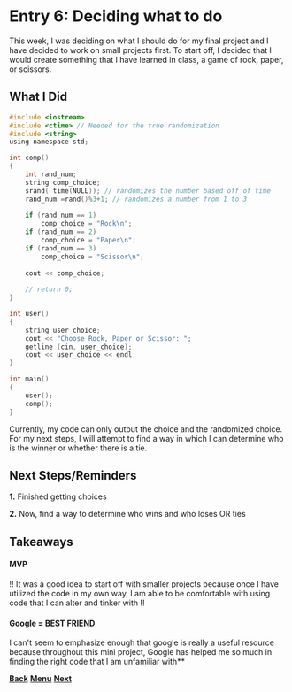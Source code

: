 # Entry 6: Deciding what to do

This week, I was deciding on what I should do for my final project and I have
decided to work on small projects first. To start off, I decided that I would
create something that I have learned in class, a game of rock, paper, or scissors.

## What I Did

``` C 
#include <iostream>
#include <ctime> // Needed for the true randomization
#include <string>
using namespace std;

int comp()
{
    int rand_num;
    string comp_choice;
    srand( time(NULL)); // randomizes the number based off of time
    rand_num =rand()%3+1; // randomizes a number from 1 to 3
    
    if (rand_num == 1)
        comp_choice = "Rock\n";
    if (rand_num == 2)
        comp_choice = "Paper\n";
    if (rand_num == 3)
        comp_choice = "Scissor\n";
    
    cout << comp_choice;
    
    // return 0;
}

int user()
{
    string user_choice;
    cout << "Choose Rock, Paper or Scissor: ";
    getline (cin, user_choice);
    cout << user_choice << endl;
}

int main()
{
    user();
    comp();
}
```

Currently, my code can only output the choice and the randomized choice. For my next steps,
I will attempt to find a way in which I can determine who is the winner or whether there is
a tie.

## Next Steps/Reminders

**1.** Finished getting choices

**2.** Now, find a way to determine who wins and who loses OR ties

## Takeaways
#### MVP
!! It was a good idea to start off with smaller projects because once I have utilized the
code in my own way, I am able to be comfortable with using code that I can alter and tinker
with !!

#### Google = BEST FRIEND
I can't seem to emphasize enough that google is really a useful resource because throughout
this mini project, Google has helped me so much in finding the right code that I am unfamiliar with**

[**Back**](entry05-outputting-user-info.md) [**Menu**](../README.md) [**Next**](entry07-busy-bee.md) 
